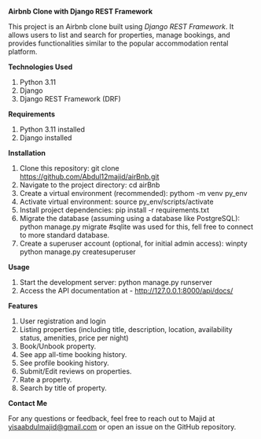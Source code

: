 **Airbnb Clone with Django REST Framework**

This project is an Airbnb clone built using _Django REST Framework_. 
It allows users to list and search for properties, manage bookings, and provides functionalities similar to the popular accommodation rental platform.

**Technologies Used**

1. Python 3.11
2. Django
3. Django REST Framework (DRF)

**Requirements**

1. Python 3.11 installed
2. Django installed

**Installation**

1. Clone this repository: git clone https://github.com/Abdul12majid/airBnb.git
2. Navigate to the project directory: cd airBnb
3. Create a virtual environment (recommended): pythom -m venv py_env
4. Activate virtual environment: source py_env/scripts/activate
5. Install project dependencies: pip install -r requirements.txt
6. Migrate the database (assuming using a database like PostgreSQL): python manage.py migrate   #sqlite was used for this, fell free to connect to more standard database.
7. Create a superuser account (optional, for initial admin access): winpty python manage.py createsuperuser

**Usage**

1. Start the development server: python manage.py runserver
2. Access the API documentation at - http://127.0.0.1:8000/api/docs/

**Features** 

1. User registration and login
2. Listing properties (including title, description, location, availability status, amenities, price per night)
3. Book/Unbook property.
4. See app all-time booking history.
5. See profile booking history.
6. Submit/Edit reviews on properties.
7. Rate a property.
8. Search by title of property.

**Contact Me**

For any questions or feedback, feel free to reach out to Majid at yisaabdulmajid@gmail.com or open an issue on the GitHub repository.
   
